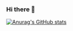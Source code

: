 ### Hi there 👋

[![Anurag's GitHub stats](https://github-readme-stats.vercel.app/api?username=Tshifhumulo10)](https://github.com/Tshifhumulo10/github-readme-stats)
<!--
**Tshifhumulo10/Tshifhumulo10** is a ✨ _special_ ✨ repository because its `README.md` (this file) appears on your GitHub profile.

Here are some ideas to get you started:

- 🔭 I’m currently working on ...
- 🌱 I’m currently learning ...
- 👯 I’m looking to collaborate on ...
- 🤔 I’m looking for help with ...
- 💬 Ask me about ...
- 📫 How to reach me: ...
- 😄 Pronouns: ...
- ⚡ Fun fact: ...
-->
